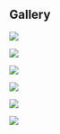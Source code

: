 ## Gallery

![](https://exodus-map-fc2.s3.eu-central-1.amazonaws.com/screenshots/train-wreck.jpg)

![](https://exodus-map-fc2.s3.eu-central-1.amazonaws.com/screenshots/pipeline.jpg)

![](https://exodus-map-fc2.s3.eu-central-1.amazonaws.com/screenshots/cave.jpg)

![](https://exodus-map-fc2.s3.eu-central-1.amazonaws.com/screenshots/industrial-entrance.jpg)

![](https://exodus-map-fc2.s3.eu-central-1.amazonaws.com/screenshots/mine.jpg)

![](https://exodus-map-fc2.s3.eu-central-1.amazonaws.com/screenshots/crashsite.jpg)
